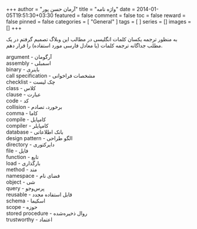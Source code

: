 +++
author = "آرمان حسن پور"
title = "واژه نامه" 
date = 2014-01-05T19:51:30+03:30
featured = false
comment = false
toc = false
reward = false
pinned = false
categories = [
	"General"
]
tags = [
]
series = []
images = []
+++

به منظور ترجمه یکسان کلمات انگلیسی در مطالب این وبلاگ تصمیم گرفتم در یک مطلب جداگانه ترجمه کلمات (یا معادل فارسی مورد استفاده) را قرار دهم.
<!--more-->
argument - آرگومان
</br>
assembly - اسمبلی
</br>
binary - باینری
</br>
call specification - مشخصات فراخوانی
</br>
checklist - چک لیست
</br>
class - کلاس
</br>
clause - عبارت
</br>
code - کد
</br>
collision - برخورد، تصادم
</br>
comma - کاما
</br>
compile - کامپایل
</br>
compiler - کامپایلر
</br>
database - بانک اطلاعاتی
</br>
design pattern - الگو طراحی
</br>
directory - دایرکتوری
</br>
file - فایل
</br>
function - تابع
</br>
load - بارگذاری
</br>
method - متد
</br>
namespace - فضای نام
</br>
object - شی
</br>
query - پرس‌و‌جو
</br>
reusable - قابل استفاده مجدد
</br>
schema - اسکیما
</br>
scope - حوزه
</br>
stored procedure - روال‌ ذخیره‌شده
</br>
trustworthy - اعتماد


